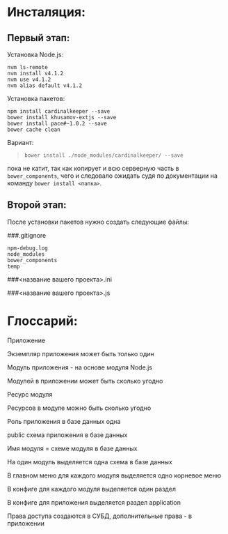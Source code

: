 
Инсталяция:
===========

## Первый этап:

Установка Node.js:

~~~
nvm ls-remote
nvm install v4.1.2
nvm use v4.1.2
nvm alias default v4.1.2
~~~

Установка пакетов:

~~~
npm install cardinalkeeper --save
bower install khusamov-extjs --save
bower install pace#~1.0.2 --save
bower cache clean
~~~

Вариант:

> `bower install ./node_modules/cardinalkeeper/ --save`

пока не катит, так как копирует и всю серверную часть в `bower_components`, 
чего и следовало ожидать судя по документации на команду 
`bower install <папка>`.

## Второй этап:

После установки пакетов нужно создать следующие файлы:

###.gitignore

~~~
npm-debug.log  
node_modules  
bower_components  
temp
~~~

###<название вашего проекта>.ini

###<название вашего проекта>.js


Глоссарий:
==========

Приложение

Экземпляр приложения может быть только один

Модуль приложения - на основе модуля Node.js

Модулей в приложении может быть сколько угодно

Ресурс модуля

Ресурсов в модуле можно быть сколько угодно

Роль приложения в базе данных одна

public схема приложения в базе данных

Имя модуля = схеме модуля в базе данных

На один модуль выделяется одна схема в базе данных

В главном меню для каждого модуля выделяется одно корневое меню

В конфиге для каждого модуля выделяется один раздел

В конфиге для приложения выделяется раздел application

Права доступа создаются в СУБД, дополнительные права - в приложении

